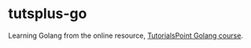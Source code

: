 # tutsplus-go

Learning Golang from the online resource, [TutorialsPoint Golang course](https://www.tutorialspoint.com/go/).